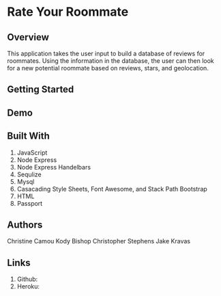 # Rate Your Roommate 

## Overview 
This application takes the user input to build a database of reviews for roommates. Using the information in the database, the user can then look for a new potential roommate based on reviews, stars, and geolocation. 

## Getting Started 

## Demo 

## Built With 
1. JavaScript
2. Node Express 
3. Node Express Handelbars
4. Sequlize 
5. Mysql 
6. Casacading Style Sheets, Font Awesome, and Stack Path Bootstrap
7. HTML 
8. Passport


## Authors 
Christine Camou
Kody Bishop
Christopher Stephens 
Jake Kravas 

## Links 
1. Github: 
2. Heroku: 
